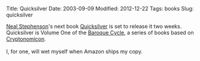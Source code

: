 Title: Quicksilver
Date: 2003-09-09
Modified: 2012-12-22
Tags: books
Slug: quicksilver

<a href="http://www.well.com/user/neal/" >Neal Stephenson</a>'s next book <a href="http://www.amazon.com/exec/obidos/tg/detail/-/0380977427/qid=1063152805/sr=8-1/ref=sr_8_1/002-4701156-3978420?v=glance&s=books&n=507846" >Quicksilver</a> is set to release it two weeks. Quicksilver is Volume One of the <a href="http://www.baroquecycle.com/flash.htm" >Baroque Cycle</a>, a series of books based on <a href="http://www.amazon.com/exec/obidos/tg/detail/-/0060512806/qid=1063152964/sr=8-1/ref=sr_8_1/002-4701156-3978420?v=glance&s=books&n=507846" >Cryptonomicon</a>.<br />
<br />
I, for one, will wet myself when Amazon ships my copy.
